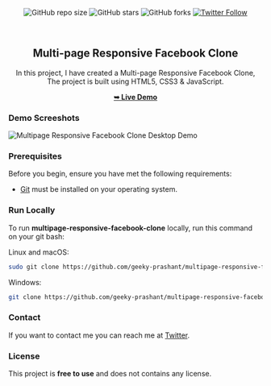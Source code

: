 <div align="center">
  
  ![GitHub repo size](https://img.shields.io/github/repo-size/geeky-prashant/multipage-responsive-facebook-clone)
  ![GitHub stars](https://img.shields.io/github/stars/geeky-prashant/multipage-responsive-facebook-clone)
  ![GitHub forks](https://img.shields.io/github/forks/geeky-prashant/multipage-responsive-facebook-clone?style=social)
  [![Twitter Follow](https://img.shields.io/twitter/follow/geekyprashant?style=social)](https://twitter.com/intent/follow?screen_name=geekyprashant)
 
  <br />

  <h2 align="center">Multi-page Responsive Facebook Clone</h2>

  In this project, I have created a Multi-page Responsive Facebook Clone, The project is built using HTML5, CSS3 & JavaScript.

  <a href="https://geeky-prashant.github.io/multipage-responsive-facebook-clone/"><strong>➥ Live Demo</strong></a>

</div>

### Demo Screeshots

![Multipage Responsive Facebook Clone Desktop Demo](./readme-images/Multipage-Responsive-Facebook-Clone.png "Desktop Demo")

### Prerequisites

Before you begin, ensure you have met the following requirements:

* [Git](https://git-scm.com/downloads "Download Git") must be installed on your operating system.

### Run Locally

To run **multipage-responsive-facebook-clone** locally, run this command on your git bash:

Linux and macOS:

```bash
sudo git clone https://github.com/geeky-prashant/multipage-responsive-facebook-clone.git
```

Windows:

```bash
git clone https://github.com/geeky-prashant/multipage-responsive-facebook-clone.git
```

### Contact

If you want to contact me you can reach me at [Twitter](https://www.twitter.com/geekyprashant).

### License

This project is **free to use** and does not contains any license.
